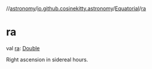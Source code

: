 //[astronomy](../../../index.md)/[io.github.cosinekitty.astronomy](../index.md)/[Equatorial](index.md)/[ra](ra.md)

# ra

val [ra](ra.md): [Double](https://kotlinlang.org/api/latest/jvm/stdlib/kotlin-stdlib/kotlin/-double/index.html)

Right ascension in sidereal hours.
